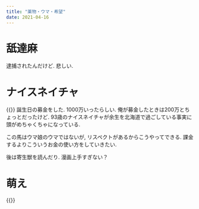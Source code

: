 ```yaml
---
title: "薬物・ウマ・希望"
date: 2021-04-16
---
```


# 舐達麻
逮捕されたんだけど. 悲しい.

# ナイスネイチャ
{{<tweet user="dango_bot" id="1383075836996190219">}}
誕生日の募金をした. 1000万いったらしい. 俺が募金したときは200万とちょっとだったけど. 93歳のナイスネイチャが余生を北海道で過ごしている事実に頭がめちゃくちゃになっている.

この馬はウマ娘のウマではないが, リスペクトがあるからこうやってできる. 課金するよりこういうお金の使い方をしていきたい.

後は寄生獣を読んだり. 漫画上手すぎない？

# 萌え
{{<tweet user="dango_bot" id="1383016218114723844">}}